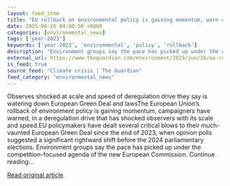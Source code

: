 ```yaml
---
layout: feed_item
title: "EU rollback on environmental policy is gaining momentum, warn campaigners"
date: 2025-06-26 04:00:50 +0000
categories: [environmental_news]
tags: ['year-2023']
keywords: ['year-2023', 'environmental', 'policy', 'rollback']
description: "Environment groups say the pace has picked up under the competition-focused agenda of the new European Commission"
external_url: https://www.theguardian.com/environment/2025/jun/26/eu-rollback-on-environmental-policy-deregulation-european-green-deal
is_feed: true
source_feed: "Climate crisis | The Guardian"
feed_category: "environmental_news"
---
```


Observes shocked at scale and speed of deregulation drive they say is watering down European Green Deal and lawsThe European Union’s rollback of environment policy is gaining momentum, campaigners have warned, in a deregulation drive that has shocked observers with its scale and speed.EU policymakers have dealt several critical blows to their much-vaunted European Green Deal since the end of 2023, when opinion polls suggested a significant rightward shift before the 2024 parliamentary elections. Environment groups say the pace has picked up under the competition-focused agenda of the new European Commission. Continue reading...

[Read original article](https://www.theguardian.com/environment/2025/jun/26/eu-rollback-on-environmental-policy-deregulation-european-green-deal)
